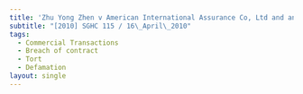 ```yaml
---
title: 'Zhu Yong Zhen v American International Assurance Co, Ltd and another'
subtitle: "[2010] SGHC 115 / 16\_April\_2010"
tags:
  - Commercial Transactions
  - Breach of contract
  - Tort
  - Defamation
layout: single
---
```


